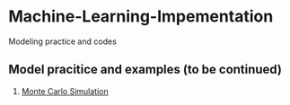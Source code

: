 # Machine-Learning-Impementation
Modeling practice and codes
## Model pracitice and examples (to be continued)
1) [Monte Carlo Simulation](https://github.com/xlyue92/Machine_Learning_Impementation/blob/master/Monte%20Carlo%20on%20S%26P%20500/S%26P500_Price_MC.ipynb)
